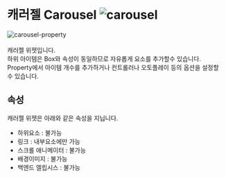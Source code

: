 # 캐러젤 Carousel ![carousel](/img/widget/IUCarousel.png)<br />
![carousel-property](/img/property-carousel.png)<br /><br />
캐러젤 위젯입니다.<br />
하위 아이템은 Box와 속성이 동일하므로 자유롭게 요소를 추가할수 있습니다.
Property에서 아이템 개수를 추가하거나 컨트롤러나 오토플레이 등의 옵션을 설정할 수 있습니다. <br />


## 속성
캐러젤 위젯은 아래와 같은 속성을 지닙니다.

* 하위요소 : 불가능
* 링크 : 내부요소에만 가능
* 스크롤 애니메이터 : 불가능
* 배경이미지 : 불가능
* 백엔드 엘립시스 : 불가능
<br />


